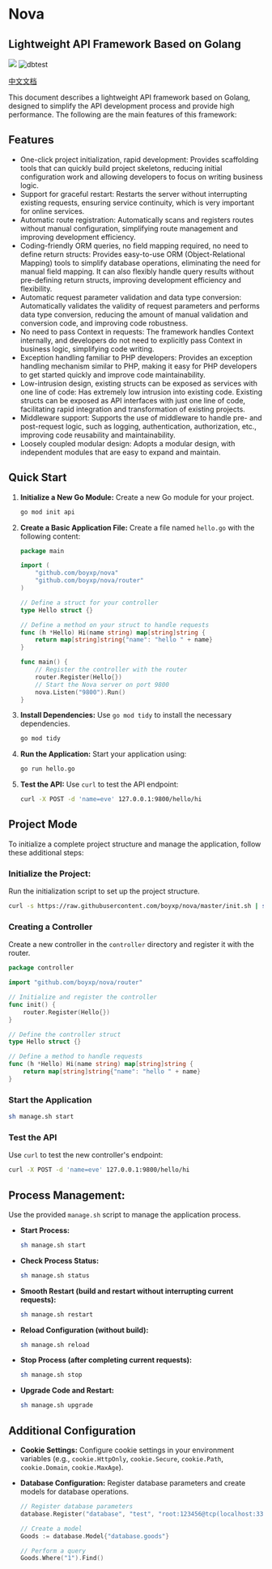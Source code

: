 # Nova

## Lightweight API Framework Based on Golang

![](https://img.shields.io/npm/l/vue.svg)
![dbtest](https://github.com/boyxp/nova/actions/workflows/go.yml/badge.svg)

[中文文档](README.CN.md)

This document describes a lightweight API framework based on Golang, designed to simplify the API development process and provide high performance. The following are the main features of this framework:

## Features

*   One-click project initialization, rapid development: Provides scaffolding tools that can quickly build project skeletons, reducing initial configuration work and allowing developers to focus on writing business logic.
*   Support for graceful restart: Restarts the server without interrupting existing requests, ensuring service continuity, which is very important for online services.
*   Automatic route registration: Automatically scans and registers routes without manual configuration, simplifying route management and improving development efficiency.
*   Coding-friendly ORM queries, no field mapping required, no need to define return structs: Provides easy-to-use ORM (Object-Relational Mapping) tools to simplify database operations, eliminating the need for manual field mapping. It can also flexibly handle query results without pre-defining return structs, improving development efficiency and flexibility.
*   Automatic request parameter validation and data type conversion: Automatically validates the validity of request parameters and performs data type conversion, reducing the amount of manual validation and conversion code, and improving code robustness.
*   No need to pass Context in requests: The framework handles Context internally, and developers do not need to explicitly pass Context in business logic, simplifying code writing.
*   Exception handling familiar to PHP developers: Provides an exception handling mechanism similar to PHP, making it easy for PHP developers to get started quickly and improve code maintainability.
*   Low-intrusion design, existing structs can be exposed as services with one line of code: Has extremely low intrusion into existing code. Existing structs can be exposed as API interfaces with just one line of code, facilitating rapid integration and transformation of existing projects.
*   Middleware support: Supports the use of middleware to handle pre- and post-request logic, such as logging, authentication, authorization, etc., improving code reusability and maintainability.
*   Loosely coupled modular design: Adopts a modular design, with independent modules that are easy to expand and maintain.



## Quick Start

1. **Initialize a New Go Module:**
   Create a new Go module for your project.

   ```bash
   go mod init api
   ```

2. **Create a Basic Application File:**
   Create a file named `hello.go` with the following content:

   ```go
   package main

   import (
       "github.com/boyxp/nova"
       "github.com/boyxp/nova/router"
   )

   // Define a struct for your controller
   type Hello struct {}

   // Define a method on your struct to handle requests
   func (h *Hello) Hi(name string) map[string]string {
       return map[string]string{"name": "hello " + name}
   }

   func main() {
       // Register the controller with the router
       router.Register(Hello{})
       // Start the Nova server on port 9800
       nova.Listen("9800").Run()
   }
   ```

3. **Install Dependencies:**
   Use `go mod tidy` to install the necessary dependencies.

   ```bash
   go mod tidy
   ```

4. **Run the Application:**
   Start your application using:

   ```bash
   go run hello.go
   ```

5. **Test the API:**
   Use `curl` to test the API endpoint:

   ```bash
   curl -X POST -d 'name=eve' 127.0.0.1:9800/hello/hi
   ```

## Project Mode

To initialize a complete project structure and manage the application, follow these additional steps:

### Initialize the Project:
   Run the initialization script to set up the project structure.

   ```bash
   curl -s https://raw.githubusercontent.com/boyxp/nova/master/init.sh | sh
   ```

### Creating a Controller

   Create a new controller in the `controller` directory and register it with the router.

   ```go
   package controller

   import "github.com/boyxp/nova/router"

   // Initialize and register the controller
   func init() {
       router.Register(Hello{})
   }

   // Define the controller struct
   type Hello struct {}

   // Define a method to handle requests
   func (h *Hello) Hi(name string) map[string]string {
       return map[string]string{"name": "hello " + name}
   }
   ```

### Start the Application
   ```bash
   sh manage.sh start
   ```

### Test the API
   Use `curl` to test the new controller's endpoint:

   ```bash
   curl -X POST -d 'name=eve' 127.0.0.1:9800/hello/hi
   ```



## Process Management:
   Use the provided `manage.sh` script to manage the application process.

   - **Start Process:**
     ```bash
     sh manage.sh start
     ```

   - **Check Process Status:**
     ```bash
     sh manage.sh status
     ```

   - **Smooth Restart (build and restart without interrupting current requests):**
     ```bash
     sh manage.sh restart
     ```

   - **Reload Configuration (without build):**
     ```bash
     sh manage.sh reload
     ```

   - **Stop Process (after completing current requests):**
     ```bash
     sh manage.sh stop
     ```

   - **Upgrade Code and Restart:**
     ```bash
     sh manage.sh upgrade
     ```

## Additional Configuration

- **Cookie Settings:**
  Configure cookie settings in your environment variables (e.g., `cookie.HttpOnly`, `cookie.Secure`, `cookie.Path`, `cookie.Domain`, `cookie.MaxAge`).

- **Database Configuration:**
  Register database parameters and create models for database operations.

  ```go
  // Register database parameters
  database.Register("database", "test", "root:123456@tcp(localhost:3306)/test")

  // Create a model
  Goods := database.Model{"database.goods"}

  // Perform a query
  Goods.Where("1").Find()
  ```

